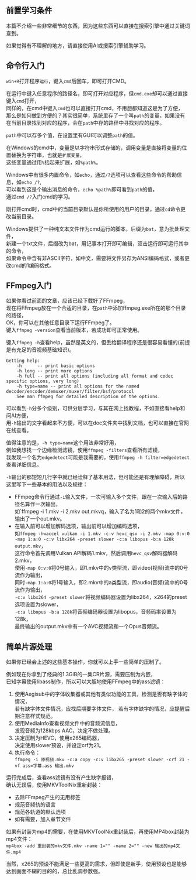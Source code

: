 ## 前置学习条件
本篇不介绍一些非常细节的东西，因为这些东西可以直接在搜索引擎中通过关键词查到。  

如果觉得有不理解的地方，请直接使用AI或搜索引擎辅助学习。



## 命令行入门
`win+R`打开程序`运行`，键入`cmd`后回车，即可打开CMD。

在运行中键入任意程序的路径名，即可打开对应程序，但`cmd.exe`却可以通过直接键入`cmd`打开，  
同样的，在cmd中键入`cmd`也可以直接打开cmd，不用想都知道这是为了方便，  
那么是如何做到方便的？其实很简单，系统里存了一个叫`path`的变量，如果没有在当前目录找到对应的程序，会在`path`中存的路径中寻找对应的程序。

`path`中可以存多个值，在设置里有GUI可以调整`path`的值。

在Windows的cmd中，变量是以字符串形式存储的，调用变量是直接将变量的位置替换为字符串，也就是`扩展变量`，  
这些变量通过用`%`括起来扩展，如`%path%`。

Windows中有很多内置命令，如`echo`，通过`/?`选项可以查看这些命令的帮助信息，如`echo /?`,  
可以看到这是个输出消息的命令，`echo %path%`即可看到`path`的值，  
通过`cmd /?`入门cmd的学习。

刚打开cmd时，cmd中的当前目录默认是你所使用的用户的目录，通过`cd`命令更改当前目录。

Windows提供了一种纯文本文件作为cmd运行的脚本，后缀为`bat`，意为批处理文件，  
新建一个txt文件，后缀改为bat，用记事本打开即可编辑，双击运行即可运行其中的命令，  
如果命令中含有非ASCII字符，如中文，需要将文件另存为ANSI编码格式，或者更改cmd的1编码格式。



## FFmpeg入门
如果你看过前面的文章，应该已经下载好了FFmpeg，  
现在将FFmpeg放在一个合适的目录，在`path`中添加ffmpeg.exe所在的那个目录的路径，  
OK，你可以在其他任意目录下运行FFmpeg了。  
键入`ffmpeg -version`查看当前版本，若成功即可正常使用。

键入`ffmpeg -h`查看help，虽然是英文的，但丢给翻译程序还是很容易看懂的(前提是有充足的音视频基础知识)。  
```
Getting help:
    -h      -- print basic options
    -h long -- print more options
    -h full -- print all options (including all format and codec specific options, very long)
    -h type=name -- print all options for the named decoder/encoder/demuxer/muxer/filter/bsf/protocol
    See man ffmpeg for detailed description of the options.
```
可以看到`-h`分多个级别，可供分层学习，与其在网上找教程，不如直接看help和问AI方便，  
用`-h`输出的文字看起来不方便，可以在doc文件夹中找到文档，也可以直接在官网在线查看。

值得注意的是，`-h type=name`这个用法非常好用，  
例如我想找一个边缘检测滤镜，使用`ffmpeg -filters`查看所有滤镜，  
我发现一个名为`edgedetect`可能是我需要的，使用`ffmpeg -h filter=edgedetect`查看详细信息。

`-h`输出的那短短几行字中就已经诠释了基本用法，但可能还是有理解障碍，所以这里写下一些基本的用法以及规律：  
* FFmpeg命令行通过`-i`输入文件，一次可输入多个文件，跟在一次输入后的路径名算作一次输出，  
  如`ffmpeg -i 1.mkv -i 2.mkv out.mkvq，输入了名为1和2的两个mkv文件，输出了一个out.mkv。
* 在输入前可以增加解码选项，输出前可以增加编码选项，  
  如`ffmpeg -hwaccel vulkan -i 1.mkv -c:v hevc_qsv -i 2.mkv -map 0:v:0 -map 1:a:0 -c:v libx264 -preset slower -c:a libopus -b:a 128k output.mkv`，  
  这行命令首先调用Vulkan API解码1.mkv，然后调用`hevc_qsv`解码器解码2.mkv，  
  使用`-map 0:v:0`将0号输入，即1.mkv中的v类型流，即video(视频)流中的0号流作为输出，  
  同时`-map 1:a:0`将1号输入，即2.mkv中的a类型流，即audio(音频)流中的0号流作为输出，  
  `-c:v libx264 -preset slower`将视频编码器设置为libx264，x264的preset选项设置为slower，  
  `-c:a libopus -b:a 128k`将音频编码器设置为libopus，音频码率设置为128k，  
  最终输出的output.mkv中有一个AVC视频流和一个Opus音频流。



## 简单片源处理
如果你已经会上述的这些基本操作，你就可以上手一些简单的压制了。

例如现在你拿到了经典的1.3GiB的一集CR片源，需要压制为内嵌，  
已知字幕使用libass制作，所以可以大胆地使用FFmpeg中的ass滤镜：
1. 使用Aegisub中的字体收集器或其他有类似功能的工具，检测是否有缺字体的情况，  
   若有缺字体文件情况，应找后期要字体文件，
   若有字体缺字的情况，应提醒后期注意样式规范。
3. 使用MediaInfo查看视频文件中的音频流信息，  
   发现音频为128kbps AAC，决定不做处理。
4. 决定压制为HEVC，使用x265编码器，  
   决定使用slower预设，并设定crf为21。
5. 执行命令：  
   `ffmpeg -i 原视频.mkv -c:a copy -c:v libx265 -preset slower -crf 21 -vf ass=字幕.ass 输出.mkv`

运行完成后，查看ass滤镜有没有产生缺字报错，  
确认无误后，使用MKVToolNix重新封装：
* 去除FFmpeg产生的无用标签
* 规范音频轨的语言
* 规范各轨道的默认选项
* 如有需要，加入章节文件

如果有封装为mp4的需要，在使用MKVToolNix重封装后，再使用MP4box封装为mp4文件：  
`mp4box -add 重封装的mkv文件.mkv -name 1="" -name 2="" -new 输出的mp4文件.mp4`

当然，x265的预设不能满足一些更高的需求，但即使是新手，使用预设也是能够达到画面不糊的目的的，总比乱调参数强。
